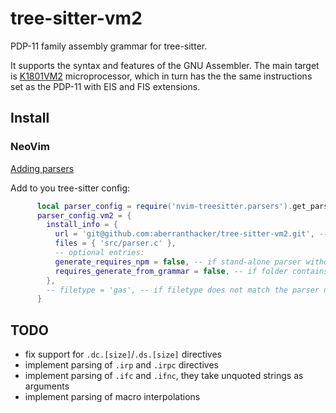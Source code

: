 # tree-sitter-vm2
PDP-11 family assembly grammar for tree-sitter.

It supports the syntax and features of the GNU Assembler.
The main target is [K1801VM2](https://en.wikipedia.org/wiki/1801_series_CPU#K1801VM2) microprocessor, which in turn has the the same
instructions set as the PDP-11 with EIS and FIS extensions.

## Install

### NeoVim
[Adding parsers](https://github.com/nvim-treesitter/nvim-treesitter?tab=readme-ov-file#adding-parsers)

Add to you tree-sitter config:
```lua
      local parser_config = require('nvim-treesitter.parsers').get_parser_configs()
      parser_config.vm2 = {
        install_info = {
          url = 'git@github.com:aberranthacker/tree-sitter-vm2.git', -- local path or git repo
          files = { 'src/parser.c' },
          -- optional entries:
          generate_requires_npm = false, -- if stand-alone parser without npm dependencies
          requires_generate_from_grammar = false, -- if folder contains pre-generated src/parser.c
        },
        -- filetype = 'gas', -- if filetype does not match the parser name
      }
```

## TODO
- fix support for `.dc.[size]`/`.ds.[size]` directives
- implement parsing of `.irp` and `.irpc` directives
- implement parsing of `.ifc` and `.ifnc`, they take unquoted strings as arguments
- implement parsing of macro interpolations
